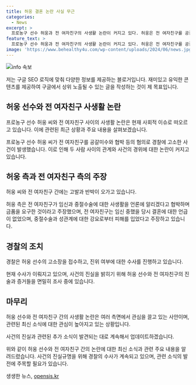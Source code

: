```yaml
---
title: 허웅 결혼 논란 사실 무근
categories:
  - News
excerpt: >
  프로농구 선수 허웅과 전 여자친구의 사생활 논란이 커지고 있다. 허웅은 전 여자친구를 공갈미수와 협박 혐의로 고소했고, 고소장에는 임신과 중절수술을 둘러싼 갈등이 담겼다. 두 사람 간의 주장과 반박이 계속되고, 경찰은 수사를 진행 중이다. 전 여자친구는 언론 인터뷰에서 허웅의 강요로 임신중절이 이뤄졌고, 허웅은 이를 사실무근으로 반박했다. 지속되는 갈등 속에서 수사 결과로 진실이 밝혀질 것으로 기대된다.
feature_text: >
  프로농구 선수 허웅과 전 여자친구의 사생활 논란이 커지고 있다. 허웅은 전 여자친구를 공갈미수와 협박 혐의로 고소했고, 고소장에는 임신과 중절수술을 둘러싼 갈등이 담겼다. 두 사람 간의 주장과 반박이 계속되고, 경찰은 수사를 진행 중이다. 전 여자친구는 언론 인터뷰에서 허웅의 강요로 임신중절이 이뤄졌고, 허웅은 이를 사실무근으로 반박했다. 지속되는 갈등 속에서 수사 결과로 진실이 밝혀질 것으로 기대된다.
image: 'https://www.behealthy4u.com/wp-content/uploads/2024/06/news.jpg'
---
```


<p><img src="https://www.behealthy4u.com/wp-content/uploads/2024/06/news.jpg" alt="info 속보" /></p>

<p>저는 구글 SEO 로직에 맞춰 다양한 정보를 제공하는 블로거입니다. 재미있고 유익한 콘텐츠를 제공하여 구글에서 상위 노출될 수 있는 글을 작성하는 것이 제 목표입니다.</p>

<h2 data-ke-size="size26">허웅 선수와 전 여자친구 사생활 논란</h2>

<p>프로농구 선수 허웅 씨와 전 여자친구 사이의 사생활 논란은 현재 사회적 이슈로 떠오르고 있습니다. 이에 관련된 최근 상황과 주요 내용을 살펴보겠습니다.</p>

<p data-ke-size="size16">프로농구 선수 허웅 씨가 전 여자친구를 공갈미수와 협박 등의 혐의로 경찰에 고소한 사건이 발생했습니다. 이로 인해 두 사람 사이의 관계와 사건의 경위에 대한 논란이 커지고 있습니다.</p>

<h2 data-ke-size="size26">허웅 측과 전 여자친구 측의 주장</h2>

<p>허웅 씨와 전 여자친구 간에는 고발과 반박이 오가고 있습니다.</p>

<p data-ke-size="size16">허웅 측은 전 여자친구가 임신과 중절수술에 대한 사생활을 언론에 알리겠다고 협박하며 금품을 요구한 것이라고 주장했으며, 전 여자친구는 임신 중했을 당시 결혼에 대한 언급이 없었으며, 중절수술과 성관계에 대한 강요로부터 피해를 입었다고 주장하고 있습니다.</p>

<h2 data-ke-size="size26">경찰의 조치</h2>

<p>경찰은 허웅 선수의 고소장을 접수하고, 진위 여부에 대한 수사를 진행하고 있습니다. </p>

<p data-ke-size="size16">현재 수사가 이뤄지고 있으며, 사건의 진실을 밝히기 위해 허웅 선수와 전 여자친구의 진술과 증거들을 면밀히 조사 중에 있습니다.</p>

<h2 data-ke-size="size26">마무리</h2>

<p>허웅 선수와 전 여자친구 간의 사생활 논란은 여러 측면에서 관심을 끌고 있는 사안이며, 관련된 최신 소식에 대한 관심이 높아지고 있는 상황입니다.</p>

<p data-ke-size="size16">사건의 진실과 관련된 추가 소식이 발견되는 대로 계속해서 업데이트하겠습니다.</p>

<p>위와 같이 허웅 선수와 전 여자친구 간의 논란에 대한 최신 소식과 관련 주요 내용을 알려드렸습니다. 사건의 진실규명을 위해 경찰의 수사가 계속되고 있으며, 관련 소식의 발전에 주목할 필요가 있습니다.</p>
생생한 뉴스, <a href="https://opensis.kr" rel="dofollow">opensis.kr</a>


